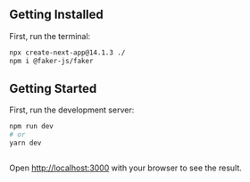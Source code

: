 ## Getting Installed

First, run the terminal:

```bash
npx create-next-app@14.1.3 ./
npm i @faker-js/faker
```

## Getting Started

First, run the development server:

```bash
npm run dev
# or
yarn dev



```

Open [http://localhost:3000](http://localhost:3000) with your browser to see the result.

